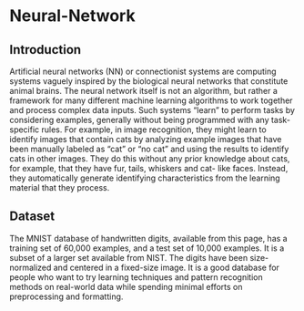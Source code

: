 # Neural-Network
## Introduction
Artificial neural networks (NN) or connectionist systems are computing systems vaguely
inspired by the biological neural networks that constitute animal brains. The neural network
itself is not an algorithm, but rather a framework for many different machine learning
algorithms to work together and process complex data inputs. Such systems “learn” to
perform tasks by considering examples, generally without being programmed with any
task-specific rules. For example, in image recognition, they might learn to identify images
that contain cats by analyzing example images that have been manually labeled as “cat” or
“no cat” and using the results to identify cats in other images. They do this without any prior
knowledge about cats, for example, that they have fur, tails, whiskers and cat- like faces.
Instead, they automatically generate identifying characteristics from the learning material
that they process.
## Dataset
The MNIST database of handwritten digits, available from this page, has a training set of
60,000 examples, and a test set of 10,000 examples. It is a subset of a larger set available
from NIST. The digits have been size-normalized and centered in a fixed-size image. It is a
good database for people who want to try learning techniques and pattern recognition
methods on real-world data while spending minimal efforts on preprocessing and formatting.
